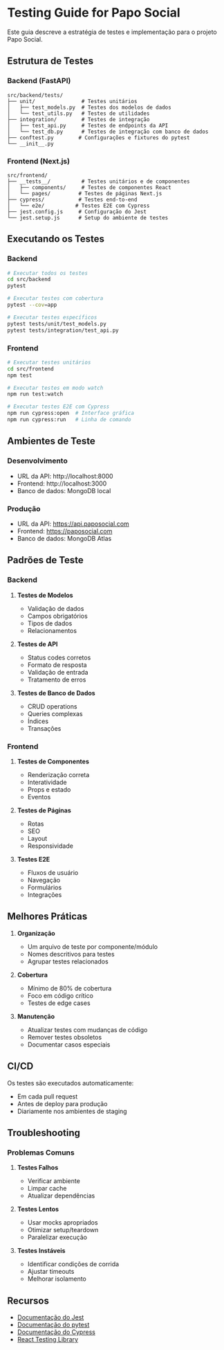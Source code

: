 # Testing Guide for Papo Social

Este guia descreve a estratégia de testes e implementação para o projeto Papo Social.

## Estrutura de Testes

### Backend (FastAPI)

```
src/backend/tests/
├── unit/               # Testes unitários
│   ├── test_models.py  # Testes dos modelos de dados
│   └── test_utils.py   # Testes de utilidades
├── integration/        # Testes de integração
│   ├── test_api.py     # Testes de endpoints da API
│   └── test_db.py      # Testes de integração com banco de dados
├── conftest.py        # Configurações e fixtures do pytest
└── __init__.py
```

### Frontend (Next.js)

```
src/frontend/
├── __tests__/          # Testes unitários e de componentes
│   ├── components/     # Testes de componentes React
│   └── pages/         # Testes de páginas Next.js
├── cypress/           # Testes end-to-end
│   └── e2e/          # Testes E2E com Cypress
├── jest.config.js     # Configuração do Jest
└── jest.setup.js      # Setup do ambiente de testes
```

## Executando os Testes

### Backend

```bash
# Executar todos os testes
cd src/backend
pytest

# Executar testes com cobertura
pytest --cov=app

# Executar testes específicos
pytest tests/unit/test_models.py
pytest tests/integration/test_api.py
```

### Frontend

```bash
# Executar testes unitários
cd src/frontend
npm test

# Executar testes em modo watch
npm run test:watch

# Executar testes E2E com Cypress
npm run cypress:open  # Interface gráfica
npm run cypress:run   # Linha de comando
```

## Ambientes de Teste

### Desenvolvimento
- URL da API: http://localhost:8000
- Frontend: http://localhost:3000
- Banco de dados: MongoDB local

### Produção
- URL da API: https://api.paposocial.com
- Frontend: https://paposocial.com
- Banco de dados: MongoDB Atlas

## Padrões de Teste

### Backend

1. **Testes de Modelos**
   - Validação de dados
   - Campos obrigatórios
   - Tipos de dados
   - Relacionamentos

2. **Testes de API**
   - Status codes corretos
   - Formato de resposta
   - Validação de entrada
   - Tratamento de erros

3. **Testes de Banco de Dados**
   - CRUD operations
   - Queries complexas
   - Índices
   - Transações

### Frontend

1. **Testes de Componentes**
   - Renderização correta
   - Interatividade
   - Props e estado
   - Eventos

2. **Testes de Páginas**
   - Rotas
   - SEO
   - Layout
   - Responsividade

3. **Testes E2E**
   - Fluxos de usuário
   - Navegação
   - Formulários
   - Integrações

## Melhores Práticas

1. **Organização**
   - Um arquivo de teste por componente/módulo
   - Nomes descritivos para testes
   - Agrupar testes relacionados

2. **Cobertura**
   - Mínimo de 80% de cobertura
   - Foco em código crítico
   - Testes de edge cases

3. **Manutenção**
   - Atualizar testes com mudanças de código
   - Remover testes obsoletos
   - Documentar casos especiais

## CI/CD

Os testes são executados automaticamente:
- Em cada pull request
- Antes de deploy para produção
- Diariamente nos ambientes de staging

## Troubleshooting

### Problemas Comuns

1. **Testes Falhos**
   - Verificar ambiente
   - Limpar cache
   - Atualizar dependências

2. **Testes Lentos**
   - Usar mocks apropriados
   - Otimizar setup/teardown
   - Paralelizar execução

3. **Testes Instáveis**
   - Identificar condições de corrida
   - Ajustar timeouts
   - Melhorar isolamento

## Recursos

- [Documentação do Jest](https://jestjs.io/docs/getting-started)
- [Documentação do pytest](https://docs.pytest.org)
- [Documentação do Cypress](https://docs.cypress.io)
- [React Testing Library](https://testing-library.com/docs/react-testing-library/intro) 